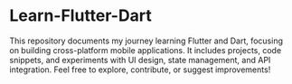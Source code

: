 # Learn-Flutter-Dart
This repository documents my journey learning Flutter and Dart, focusing on building cross-platform mobile applications. It includes projects, code snippets, and experiments with UI design, state management, and API integration. Feel free to explore, contribute, or suggest improvements!
